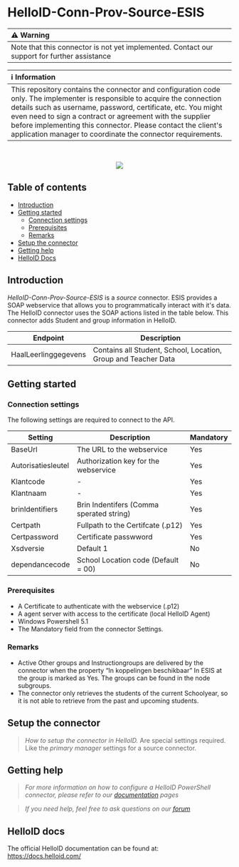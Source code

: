 # HelloID-Conn-Prov-Source-ESIS

| :warning: Warning |
|:---------------------------|
| Note that this connector is not yet implemented. Contact our support for further assistance       |

| :information_source: Information |
|:---------------------------|
| This repository contains the connector and configuration code only. The implementer is responsible to acquire the connection details such as username, password, certificate, etc. You might even need to sign a contract or agreement with the supplier before implementing this connector. Please contact the client's application manager to coordinate the connector requirements.       |
<br />
<p align="center">
  <img src="https://www.tools4ever.nl/connector-logos/rovictesis-logo.png">
</p> 

## Table of contents

- [Introduction](#Introduction)
- [Getting started](#Getting-started)
  + [Connection settings](#Connection-settings)
  + [Prerequisites](#Prerequisites)
  + [Remarks](#Remarks)
- [Setup the connector](@Setup-The-Connector)
- [Getting help](#Getting-help)
- [HelloID Docs](#HelloID-docs)

## Introduction

_HelloID-Conn-Prov-Source-ESIS_ is a _source_ connector. ESIS provides a SOAP webservice that allows you to programmatically interact with it's data. The HelloID connector uses the SOAP actions listed in the table below. This connector adds Student and group information in HelloID.

| Endpoint     | Description |
| ------------ | ----------- |
|  HaalLeerlinggegevens  |  Contains all Student, School, Location, Group and Teacher Data       |

## Getting started

### Connection settings

The following settings are required to connect to the API.

| Setting           | Description                        | Mandatory   |
| ------------      | -----------                        | ----------- |
| BaseUrl           | The URL to the webservice                 | Yes         |
| Autorisatiesleutel   | Authorization key for the webservice | Yes         |
| Klantcode         | -                                  | Yes         |
| Klantnaam         | -                                  | Yes         |
| brinIdentifiers   | Brin Indentifers (Comma sperated string)    | Yes         |
| Certpath          | Fullpath to the Certifcate (.p12)  | Yes         |
| Certpassword      | Certificate passwword              | Yes         |
| Xsdversie         | Default 1                          | No         |
| dependancecode    | School Location code (Default = 00)       | No         |

### Prerequisites
 - A Certificate to authenticate with the webservice (.p12)
 - A agent server with access to the certificate (local HelloID Agent)
 - Windows Powershell 5.1
 - The Mandatory field from the connector Settings.


### Remarks
 - Active Other groups and Instructiongroups are delivered by the connector when the property “In koppelingen beschikbaar” In ESIS at the group is marked as Yes. The groups can be found in the node subgroups.
 - The connector only retrieves the students of the current Schoolyear, so it is not able to retrieve from the past and upcoming students.

## Setup the connector

> _How to setup the connector in HelloID._ Are special settings required. Like the _primary manager_ settings for a source connector.

## Getting help

> _For more information on how to configure a HelloID PowerShell connector, please refer to our [documentation](https://docs.helloid.com/hc/en-us/articles/360012557600-Configure-a-custom-PowerShell-source-system) pages_

> _If you need help, feel free to ask questions on our [forum](https://forum.helloid.com)_

## HelloID docs

The official HelloID documentation can be found at: https://docs.helloid.com/
